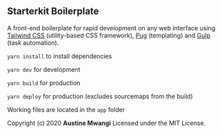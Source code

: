 ## Starterkit Boilerplate

A front-end boilerplate for rapid development on any web interface using [Tailwind CSS](https://tailwindcss.com/) (utility-based CSS framework), [Pug](https://pugjs.org/) (templating) and [Gulp](https://gulpjs.com/) (task automation). 

`yarn install` to install dependencies 

`yarn dev` for development

`yarn build` for production

`yarn deploy` for production (excludes sourcemaps from the build)

Working files are located in the `app` folder

Copyright (c) 2020 **Austine Mwangi** Licensed under the MIT License.